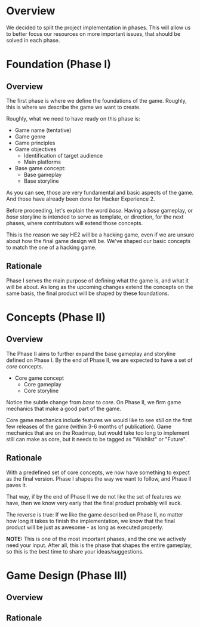# Overview

We decided to split the project implementation in phases. This will allow us to better focus our resources on more important issues, that should be solved in each phase.

# Foundation (Phase I)

## Overview

The first phase is where we define the foundations of the game. Roughly, this is where we describe the game we want to create.

Roughly, what we need to have ready on this phase is:

- Game name (tentative)
- Game genre
- Game principles
- Game objectives
  - Identification of target audience
  - Main platforms
- Base game concept: 
  - Base gameplay
  - Base storyline

As you can see, those are very fundamental and basic aspects of the game. And those have already been done for Hacker Experience 2.

Before proceeding, let's explain the word *base*. Having a *base* gameplay, or *base* storyline is intended to serve as template, or direction, for the next phases, where contributors will extend those concepts.

This is the reason we say HE2 will be a hacking game, even if we are unsure about how the final game design will be. We've shaped our basic concepts to match the one of a hacking game.

## Rationale

Phase I serves the main purpose of defining what the game is, and what it will be about. As long as the upcoming changes extend the concepts on the same basis, the final product will be shaped by these foundations.

# Concepts (Phase II)

## Overview

The Phase II aims to further expand the base gameplay and storyline defined on Phase I. By the end of Phase II, we are expected to have a set of *core* concepts.

- Core game concept
  - Core gameplay
  - Core storyline

Notice the subtle change from *base* to *core*. On Phase II, we firm game mechanics that make a good part of the game.

Core game mechanics include features we would like to see *still* on the first few releases of the game (within 3-6 months of publication). Game mechanics that are on the Roadmap, but would take too long to implement still can make as core, but it needs to be tagged as "Wishlist" or "Future".

## Rationale

With a predefined set of core concepts, we now have something to expect as the final version. Phase I shapes the way we want to follow, and Phase II paves it. 

That way, if by the end of Phase II we do not like the set of features we have, then we know very early that the final product probably will suck. 

The reverse is true: If we like the game described on Phase II, no matter how long it takes to finish the implementation, we know that the final product will be just as awesome - as long as executed properly.

**NOTE:** This is one of the most important phases, and the one we actively need your input. After all, this is the phase that shapes the entire gameplay, so this is the best time to share your ideas/suggestions.

# Game Design (Phase III)

## Overview



## Rationale
